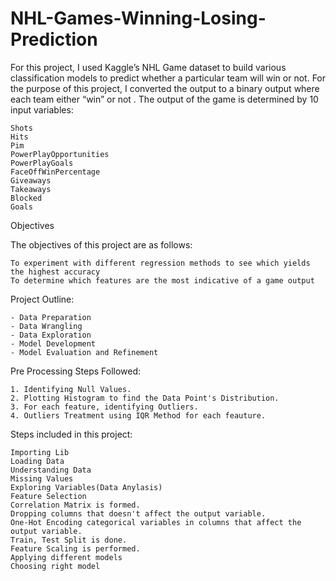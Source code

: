 # NHL-Games-Winning-Losing-Prediction

For this project, I used Kaggle’s NHL Game dataset to build various classification models to predict whether a particular team will win or not. For the purpose of this project, I converted the output to a binary output where each team either “win” or not . The output of the game is determined by 10 input variables:
```
Shots
Hits
Pim
PowerPlayOpportunities
PowerPlayGoals
FaceOffWinPercentage
Giveaways
Takeaways
Blocked
Goals
```
Objectives

The objectives of this project are as follows:

```
To experiment with different regression methods to see which yields the highest accuracy
To determine which features are the most indicative of a game output
```
Project Outline:
```
- Data Preparation
- Data Wrangling
- Data Exploration
- Model Development
- Model Evaluation and Refinement
```

Pre Processing Steps Followed:
```
1. Identifying Null Values.
2. Plotting Histogram to find the Data Point's Distribution.
3. For each feature, identifying Outliers.
4. Outliers Treatment using IQR Method for each feauture.
```

Steps included in this project:

```
Importing Lib
Loading Data
Understanding Data
Missing Values
Exploring Variables(Data Anylasis)
Feature Selection
Correlation Matrix is formed.
Dropping columns that doesn't affect the output variable.
One-Hot Encoding categorical variables in columns that affect the output variable.
Train, Test Split is done.
Feature Scaling is performed.
Applying different models
Choosing right model
```





